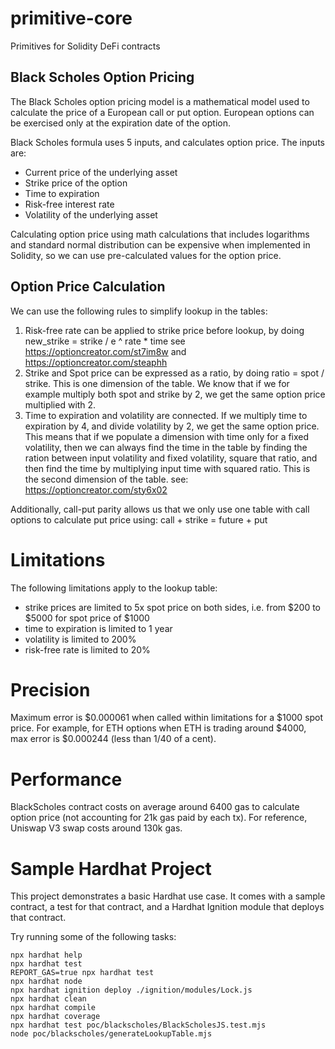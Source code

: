 # primitive-core
Primitives for Solidity DeFi contracts

## Black Scholes Option Pricing

The Black Scholes option pricing model is a mathematical model used to calculate the price of a European call or put option. European options can be exercised only at the expiration date of the option. 

Black Scholes formula uses 5 inputs, and calculates option price. The inputs are:
- Current price of the underlying asset
- Strike price of the option
- Time to expiration
- Risk-free interest rate
- Volatility of the underlying asset

Calculating option price using math calculations that includes logarithms and standard normal distribution can be expensive when implemented in Solidity, so we can use pre-calculated values for the option price.

## Option Price Calculation

We can use the following rules to simplify lookup in the tables:

1. Risk-free rate can be applied to strike price before lookup, by doing new_strike = strike / e ^ rate * time
see https://optioncreator.com/st7im8w and https://optioncreator.com/steaphh
2. Strike and Spot price can be expressed as a ratio, by doing ratio = spot / strike. This is one dimension of the table. We know that if we for example multiply both spot and strike by 2, we get the same option price multiplied with 2. 
3. Time to expiration and volatility are connected. If we multiply time to expiration by 4, and divide volatility by 2, we get the same option price. This means that if we populate a dimension with time only for a fixed volatility, then we can always find the time in the table by finding the ration between input volatility and fixed volatility, square that ratio, and then find the time by multiplying input time with squared ratio. This is the second dimension of the table.
see: https://optioncreator.com/sty6x02

Additionally, call-put parity allows us that we only use one table with call options to calculate put price using: call + strike = future + put

# Limitations

The following limitations apply to the lookup table:

 - strike prices are limited to 5x spot price on both sides, i.e. from $200 to $5000 for spot price of $1000
 - time to expiration is limited to 1 year
 - volatility is limited to 200%
 - risk-free rate is limited to 20%

# Precision

Maximum error is $0.000061 when called within limitations for a $1000 spot price. For example, for ETH options when ETH is trading around $4000, max error is $0.000244 (less than 1/40 of a cent).

# Performance

BlackScholes contract costs on average around 6400 gas to calculate option price (not accounting for 21k gas paid by each tx). For reference, Uniswap V3 swap costs around 130k gas.

# Sample Hardhat Project

This project demonstrates a basic Hardhat use case. It comes with a sample contract, a test for that contract, and a Hardhat Ignition module that deploys that contract.

Try running some of the following tasks:

```shell
npx hardhat help
npx hardhat test
REPORT_GAS=true npx hardhat test
npx hardhat node
npx hardhat ignition deploy ./ignition/modules/Lock.js
npx hardhat clean
npx hardhat compile
npx hardhat coverage
npx hardhat test poc/blackscholes/BlackScholesJS.test.mjs 
node poc/blackscholes/generateLookupTable.mjs
```
